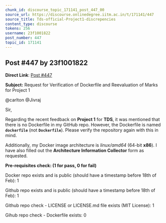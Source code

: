 ```yaml
---
chunk_id: discourse_topic_171141_post_447_00
source_url: https://discourse.onlinedegree.iitm.ac.in/t/171141/447
source_title: Tds-official-Project1-discrepencies
content_type: discourse
tokens: 256
username: 23f1001822
post_number: 447
topic_id: 171141
---
```


## Post #447 by 23f1001822

**Direct Link**: [Post #447](https://discourse.onlinedegree.iitm.ac.in/t/171141/447)

**Subject:** Request for Verification of Dockerfile and Reevaluation of Marks for Project 1

@carlton @Jivraj

Sir,

Regarding the recent feedback on **Project 1** for **TDS**, it was mentioned that there is no Dockerfile in my GitHub repo. However, the Dockerfile is named **`dockerfile`** (not **`Dockerfile`**). Please verify the repository again with this in mind.

Additionally, my Docker image architecture is *linux/amd64* (64-bit **x86**). I have also filled out the **Architecture Information Collector** form as requested.

**Pre-requisites check: (1 for pass, 0 for fail)**

Docker repo exists and is public (should have a timestamp before 18th of Feb): 1

Github repo exists and is public (should have a timestamp before 18th of Feb): 1

Github repo check - LICENSE or LICENSE.md file exists (MIT License): 1

Gihub repo check - Dockerfile exists: 0
